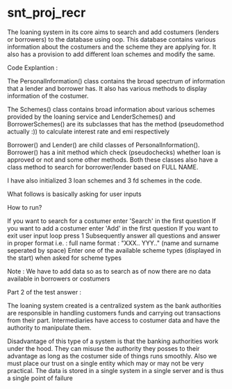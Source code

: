# snt_proj_recr

The loaning system in its core aims to search and add costumers (lenders or borrowers) to the database using oop. This database contains various information about the costumers and the scheme they are applying for. It also has a provision to add different loan schemes and modify the same.

Code Explantion : 

The PersonalInformation() class contains the broad spectrum of information that a lender and borrower has. It also has various methods to display information of the costumer.

The Schemes() class contains broad information about various schemes provided by the loaning service and LenderSchemes() and BorrowerSchemes() are its subclasses that has the method (pseudomethod actually :)) to calculate interest rate and emi respectively

Borrower() and Lender() are child classes of PersonalInformation(). Borrower() has a init method which check (pseudochecks) whether loan is approved or not and some other methods. Both these classes also have a class method to search for borrower/lender based on FULL NAME.

I have also initialized 3 loan schemes and 3 fd schemes in the code.

What follows is basically asking for user inputs 

How to run?

If you want to search for a costumer enter 'Search' in the first question
If you want to add  a costumer enter 'Add' in the first question
If you want to exit user input loop press 1
Subsequently answer all questions and answer in proper format i.e. :
    full name format : "XXX.. YYY.." (name and surname seperated by space)
    Enter one of the available scheme types (displayed in the start) when asked for scheme types 

Note : We have to add data so as to search as of now there are no data available in borrowers or costumers


Part 2 of the test answer : 

The loaning system created is a centralized system as the bank authorities are responsible in handling customers funds and carrying out transactions from their part. Intermediaries have access to costumer data and have the authority to manipulate them. 

Disadvantage of this type of a system is that the banking authorities work under the hood. They can misuse the authority they posses to their advantage as long as the costumer side of things runs smoothly. Also we must place our trust on a single entity which may or may not be very practical. The data is stored in a single system in a single server and is thus a single point of failure